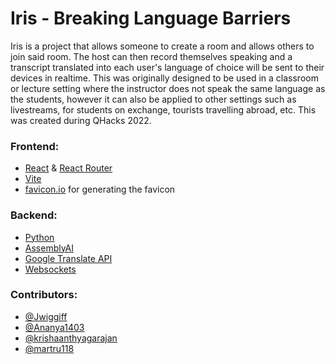 # Iris - Breaking Language Barriers
Iris is a project that allows someone to create a room and allows others to join said room. The host can then record themselves speaking and a transcript translated into each user's language of choice will be sent to their devices in realtime. This was originally designed to be used in a classroom or lecture setting where the instructor does not speak the same language as the students, however it can also be applied to other settings such as livestreams, for students on exchange, tourists travelling abroad, etc. This was created during QHacks 2022.

### Frontend:
- [React](https://reactjs.org/) & [React Router](https://reactrouter.com/)
- [Vite](https://vitejs.dev/)
- [favicon.io](https://favicon.io/) for generating the favicon


### Backend:
- [Python](https://www.python.org/)
- [AssemblyAI](https://www.assemblyai.com/)
- [Google Translate API](https://cloud.google.com/translate)
- [Websockets](https://websockets.readthedocs.io/en/stable/#)


### Contributors:
- [@Jwiggiff](https://github.com/Jwiggiff)
- [@Ananya1403](https://github.com/Ananya1403)
- [@krishaanthyagarajan](https://github.com/krishaanthyagarajan)
- [@martru118](https://github.com/martru118)
